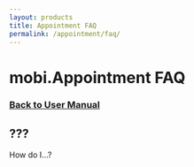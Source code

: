 ```yaml
---
layout: products
title: Appointment FAQ
permalink: /appointment/faq/
---
```


# mobi.Appointment FAQ

### [Back to User Manual](/appointment/)

## ???

How do I...?